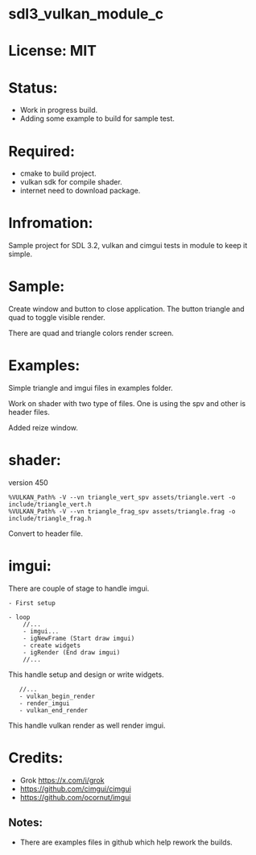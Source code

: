 # sdl3_vulkan_module_c

# License: MIT

# Status:
- Work in progress build.
- Adding some example to build for sample test.

# Required:
- cmake to build project.
- vulkan sdk for compile shader.
- internet need to download package.

# Infromation:
  Sample project for SDL 3.2, vulkan and cimgui tests in module to keep it simple.

# Sample:
  Create window and button to close application. The button triangle and quad to toggle visible render. 
  
  There are quad and triangle colors render screen.

# Examples:
  Simple triangle and imgui files in examples folder.

  Work on shader with two type of files. One is using the spv and other is header files.

  Added reize window.

# shader:
  version 450

```
%VULKAN_Path% -V --vn triangle_vert_spv assets/triangle.vert -o include/triangle_vert.h
%VULKAN_Path% -V --vn triangle_frag_spv assets/triangle.frag -o include/triangle_frag.h
```
  Convert to header file.

# imgui:
  There are couple of stage to handle imgui.
```
- First setup

```
```
- loop
    //...
    - imgui...
    - igNewFrame (Start draw imgui)
    - create widgets
    - igRender (End draw imgui)
    //...
```
  This handle setup and design or write widgets.

```
   //...
   - vulkan_begin_render
   - render_imgui
   - vulkan_end_render
```
  This handle vulkan render as well render imgui.


# Credits:
- Grok https://x.com/i/grok
- https://github.com/cimgui/cimgui
- https://github.com/ocornut/imgui

## Notes:
- There are examples files in github which help rework the builds.